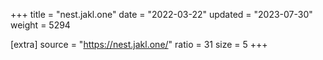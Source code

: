 +++
title = "nest.jakl.one"
date = "2022-03-22"
updated = "2023-07-30"
weight = 5294

[extra]
source = "https://nest.jakl.one/"
ratio = 31
size = 5
+++
